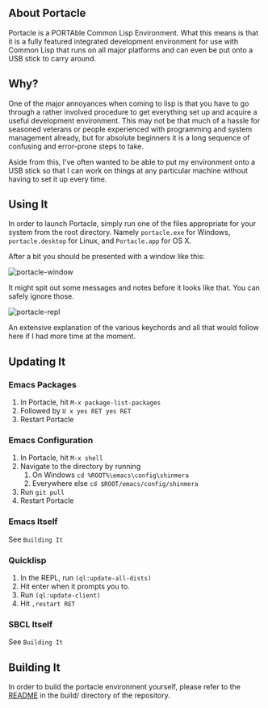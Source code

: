 ## About Portacle
Portacle is a PORTAble Common Lisp Environment. What this means is that it is a fully featured integrated development environment for use with Common Lisp that runs on all major platforms and can even be put onto a USB stick to carry around.

## Why?
One of the major annoyances when coming to lisp is that you have to go through a rather involved procedure to get everything set up and acquire a useful development environment. This may not be that much of a hassle for seasoned veterans or people experienced with programming and system management already, but for absolute beginners it is a long sequence of confusing and error-prone steps to take.

Aside from this, I've often wanted to be able to put my environment onto a USB stick so that I can work on things at any particular machine without having to set it up every time.

## Using It
In order to launch Portacle, simply run one of the files appropriate for your system from the root directory. Namely `portacle.exe` for Windows, `portacle.desktop` for Linux, and `Portacle.app` for OS X.

After a bit you should be presented with a window like this:

![portacle-window](https://filebox.tymoon.eu/file/TVRBMU9BPT0=)

It might spit out some messages and notes before it looks like that. You can safely ignore those.

![portacle-repl](https://filebox.tymoon.eu/file/TVRBMU5nPT0=)

An extensive explanation of the various keychords and all that would follow here if I had more time at the moment.

## Updating It

### Emacs Packages
1. In Portacle, hit `M-x package-list-packages`
2. Followed by `U x yes RET yes RET`
3. Restart Portacle

### Emacs Configuration
1. In Portacle, hit `M-x shell`
2. Navigate to the directory by running
   1. On Windows `cd %ROOT%\emacs\config\shinmera`
   2. Everywhere else `cd $ROOT/emacs/config/shinmera`
2. Run `git pull`
3. Restart Portacle

### Emacs Itself
See `Building It`

### Quicklisp
1. In the REPL, run `(ql:update-all-dists)`
2. Hit enter when it prompts you to.
3. Run `(ql:update-client)`
4. Hit `,restart RET`

### SBCL Itself
See `Building It`

## Building It
In order to build the portacle environment yourself, please refer to the [README](https://github.com/Shinmera/portacle/tree/master/build) in the build/ directory of the repository.
